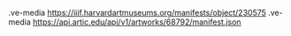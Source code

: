 .ve-media https://iiif.harvardartmuseums.org/manifests/object/230575
.ve-media https://api.artic.edu/api/v1/artworks/68792/manifest.json
